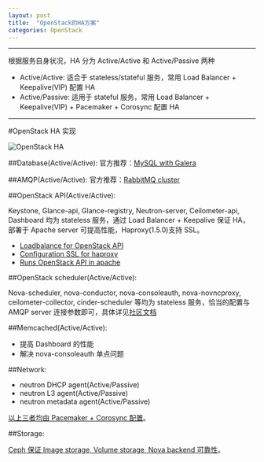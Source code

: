 ```yaml
---
layout: post
title:  "OpenStack的HA方案"
categories: OpenStack
---
```


---------------

根据服务自身状况，HA 分为 Active/Active 和 Active/Passive 两种

- Active/Active:   适合于 stateless/stateful 服务，常用 Load Balancer + Keepalive(VIP) 配置 HA
- Active/Passive: 适用于 stateful 服务，常用 Load Balancer + Keepalive(VIP) + Pacemaker + Corosync 配置 HA

---------------

#OpenStack HA 实现

![OpenStack HA](http://7xp2eu.com1.z0.glb.clouddn.com/OpenStack_ha.jpg)

##Database(Active/Active):
官方推荐：[MySQL with Galera](http://docs.OpenStack.org/high-availability-guide/content/ha-aa-db.html)

##AMQP(Active/Active): 
官方推荐：[RabbitMQ cluster](https://OpenStack.redhat.com/RabbitMQ)

##OpenStack API(Active/Active):

Keystone, Glance-api, Glance-registry, Neutron-server, Ceilometer-api, Dashboard 均为 stateless 服务，通过 Load Balancer + Keepalive 保证 HA，部署于 Apache server 可提高性能，Haproxy(1.5.0)支持 SSL。

- [Loadbalance for OpenStack API](http://OpenStack.redhat.com/Load_Balance_OpenStack_API)
- [Configuration SSL for haproxy](http://www.b2btech.in/implement-ssl-termination-haproxy-ubuntu-14-04)
- [Runs OpenStack API in apache](http://andy.mc.it/2013/07/apache2-mod_wsgi-OpenStack-pt-2-nova-api-os-compute-nova-api-ec2/#comment-35)

##OpenStack scheduler(Active/Active):

Nova-scheduler, nova-conductor, nova-consoleauth, nova-novncproxy, ceilometer-collector, cinder-scheduler 等均为 stateless 服务，恰当的配置与 AMQP server 连接参数即可，具体详见[社区文档](http://docs.OpenStack.org/high-availability-guide/content/_run_OpenStack_api_and_schedulers.html)

##Memcached(Active/Active):

- 提高 Dashboard 的性能
- 解决 nova-consoleauth 单点问题

##Network:

- neutron DHCP agent(Active/Passive)
- neutron L3 agent(Active/Passive)
- neutron metadata agent(Active/Passive) 
       
[以上三者均由 Pacemaker + Corosync 配置](http://docs.OpenStack.org/high-availability-guide/content/ch-network.html)。
 
##Storage:

[Ceph 保证 Image storage, Volume storage, Nova backend 可靠性](http://www.ceph.com/docs/next/rbd/rbd-OpenStack/)。
